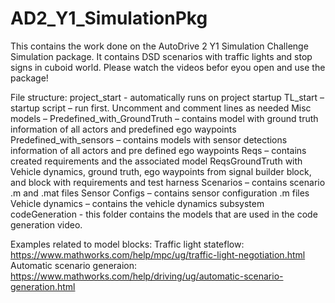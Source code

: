 # AD2_Y1_SimulationPkg

This contains the work done on the AutoDrive 2 Y1 Simulation Challenge Simulation package. It contains DSD scenarios with traffic lights and stop signs in cuboid world.
Please watch the videos befor eyou open and use the package!

File structure:
project_start - automatically runs on project startup
TL_start – startup script – run first. Uncomment and comment lines as needed
Misc models – Predefined_with_GroundTruth – contains model with ground truth information of all actors and predefined ego waypoints
Predefined_with_sensors – contains models with sensor detections information of all actors and pre defined ego waypoints
Reqs – contains created requirements and the associated model ReqsGroundTruth with Vehicle dynamics, ground truth, ego waypoints from signal builder block, and block with requirements and test harness
Scenarios – contains scenario .m and .mat files
Sensor Configs – contains sensor configuration .m files
Vehicle dynamics – contains the vehicle dynamics subsystem
codeGeneration - this folder contains the models that are used in the code generation video. 

Examples related to model blocks:
Traffic light stateflow: https://www.mathworks.com/help/mpc/ug/traffic-light-negotiation.html
Automatic scenario generaion: https://www.mathworks.com/help/driving/ug/automatic-scenario-generation.html

